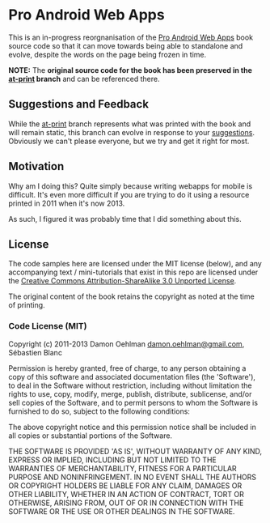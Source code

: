 # Pro Android Web Apps

This is an in-progress reorgnanisation of the [Pro Android Web Apps](http://apress.com/book/view/1430232765) book source code so that it can move towards being able to standalone and evolve, despite the words on the page being frozen in time.

__NOTE:__ The **original source code for the book has been preserved in the [at-print](https://github.com/DamonOehlman/prowebapps-code/tree/at-print) branch** and can be referenced there.

## Suggestions and Feedback

While the [at-print](https://github.com/DamonOehlman/prowebapps-code/tree/at-print) branch represents what was printed with the book and will remain static, this branch can evolve in response to your [suggestions](https://github.com/DamonOehlman/prowebapps-code/issues).  Obviously we can't please everyone, but we try and get it right for most.

## Motivation

Why am I doing this?  Quite simply because writing webapps for mobile is difficult.  It's even more difficult if you are trying to do it using a resource printed in 2011 when it's now 2013.

As such, I figured it was probably time that I did something about this.

## License

The code samples here are licensed under the MIT license (below), and any accompanying text / mini-tutorials that exist in this repo are licensed under the [Creative Commons Attribution-ShareAlike 3.0 Unported License](http://creativecommons.org/licenses/by-sa/3.0/deed.en_US).

The original content of the book retains the copyright as noted at the time of printing.

### Code License (MIT)

Copyright (c) 2011-2013 Damon Oehlman <damon.oehlman@gmail.com>, Sébastien Blanc 

Permission is hereby granted, free of charge, to any person obtaining a copy of this software and associated documentation files (the 'Software'), to deal in the Software without restriction, including without limitation the rights to use, copy, modify, merge, publish, distribute, sublicense, and/or sell copies of the Software, and to permit persons to whom the Software is furnished to do so, subject to the following conditions:

The above copyright notice and this permission notice shall be included in all copies or substantial portions of the Software.

THE SOFTWARE IS PROVIDED 'AS IS', WITHOUT WARRANTY OF ANY KIND, EXPRESS OR IMPLIED, INCLUDING BUT NOT LIMITED TO THE WARRANTIES OF MERCHANTABILITY, FITNESS FOR A PARTICULAR PURPOSE AND NONINFRINGEMENT. IN NO EVENT SHALL THE AUTHORS OR COPYRIGHT HOLDERS BE LIABLE FOR ANY CLAIM, DAMAGES OR OTHER LIABILITY, WHETHER IN AN ACTION OF CONTRACT, TORT OR OTHERWISE, ARISING FROM, OUT OF OR IN CONNECTION WITH THE SOFTWARE OR THE USE OR OTHER DEALINGS IN THE SOFTWARE.